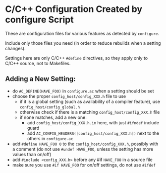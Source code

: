 # C/C++ Configuration Created by configure Script

These are configuration files for various features as detected by `configure`.

Include only those files you need (in order to reduce rebuilds when a setting changes).

Settings here are only C/C++ `#define` directives, so they apply only to C/C++ source,
not to Makefiles.

## Adding a New Setting:

- do `AC_DEFINE(HAVE_FOO)` in `configure.ac` when a setting should be set
- choose the proper `config_host/config_XXX.h` file to use
    - if it is a global setting (such as availability of a compiler feature),
        use `config_host/config_global.h`
    - otherwise check if there is a matching `config_host/config_XXX.h` file
    - if none matches, add a new one:
        - add `config_host/config_XXX.h.in` here, with just `#ifndef` include guard
        - add `AC_CONFIG_HEADERS([config_host/config_XXX.h])` next to the others
            in `configure.ac`
- add `#define HAVE_FOO 0` to the `config_host/config_XXX.h`, possibly with a comment
  (do not use `#undef HAVE_FOO`, unless the setting has more values than on/off)
- add `#include <config_XXX.h>` before any #if `HAVE_FOO` in a source file
- make sure you use `#if HAVE_FOO` for on/off settings, do not use `#ifdef`
